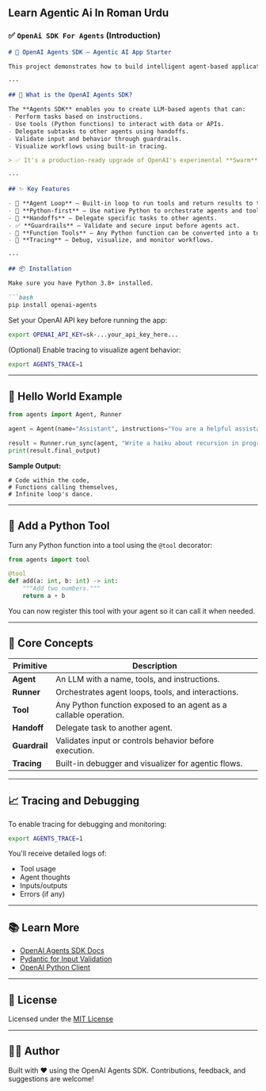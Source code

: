 Learn Agentic Ai In Roman Urdu
---
### ✅ `OpenAi SDK For Agents` (Introduction)

````markdown
# 🤖 OpenAI Agents SDK – Agentic AI App Starter

This project demonstrates how to build intelligent agent-based applications using the **OpenAI Agents SDK** — a lightweight, Python-first framework to develop agentic workflows using LLMs.

---

## 🚀 What is the OpenAI Agents SDK?

The **Agents SDK** enables you to create LLM-based agents that can:
- Perform tasks based on instructions.
- Use tools (Python functions) to interact with data or APIs.
- Delegate subtasks to other agents using handoffs.
- Validate input and behavior through guardrails.
- Visualize workflows using built-in tracing.

> ✅ It's a production-ready upgrade of OpenAI's experimental **Swarm** framework.

---

## ✨ Key Features

- 🔁 **Agent Loop** – Built-in loop to run tools and return results to the LLM until the task is complete.
- 🐍 **Python-first** – Use native Python to orchestrate agents and tools.
- 🤝 **Handoffs** – Delegate specific tasks to other agents.
- ✅ **Guardrails** – Validate and secure input before agents act.
- 🧰 **Function Tools** – Any Python function can be converted into a tool with automatic schema validation (Pydantic).
- 🧠 **Tracing** – Debug, visualize, and monitor workflows.

---

## 📦 Installation

Make sure you have Python 3.8+ installed.

```bash
pip install openai-agents
````

Set your OpenAI API key before running the app:

```bash
export OPENAI_API_KEY=sk-...your_api_key_here...
```

(Optional) Enable tracing to visualize agent behavior:

```bash
export AGENTS_TRACE=1
```

---

## 👋 Hello World Example

```python
from agents import Agent, Runner

agent = Agent(name="Assistant", instructions="You are a helpful assistant")

result = Runner.run_sync(agent, "Write a haiku about recursion in programming.")
print(result.final_output)
```

**Sample Output:**

```
# Code within the code,
# Functions calling themselves,
# Infinite loop's dance.
```

---

## 🧰 Add a Python Tool

Turn any Python function into a tool using the `@tool` decorator:

```python
from agents import tool

@tool
def add(a: int, b: int) -> int:
    """Add two numbers."""
    return a + b
```

You can now register this tool with your agent so it can call it when needed.

---

## 🧠 Core Concepts

| Primitive     | Description                                                      |
| ------------- | ---------------------------------------------------------------- |
| **Agent**     | An LLM with a name, tools, and instructions.                     |
| **Runner**    | Orchestrates agent loops, tools, and interactions.               |
| **Tool**      | Any Python function exposed to an agent as a callable operation. |
| **Handoff**   | Delegate task to another agent.                                  |
| **Guardrail** | Validates input or controls behavior before execution.           |
| **Tracing**   | Built-in debugger and visualizer for agentic flows.              |

---

## 📈 Tracing and Debugging

To enable tracing for debugging and monitoring:

```bash
export AGENTS_TRACE=1
```

You'll receive detailed logs of:

* Tool usage
* Agent thoughts
* Inputs/outputs
* Errors (if any)

---

## 📚 Learn More

* [OpenAI Agents SDK Docs](https://platform.openai.com/docs/agents)
* [Pydantic for Input Validation](https://docs.pydantic.dev/)
* [OpenAI Python Client](https://github.com/openai/openai-python)

---

## 🪪 License

Licensed under the [MIT License](LICENSE)

---

## 🙋‍♂️ Author

Built with ❤️ using the OpenAI Agents SDK. Contributions, feedback, and suggestions are welcome!
